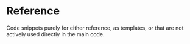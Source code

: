 # Reference

Code snippets purely for either reference, as templates, or that are not actively used directly in the main code.

